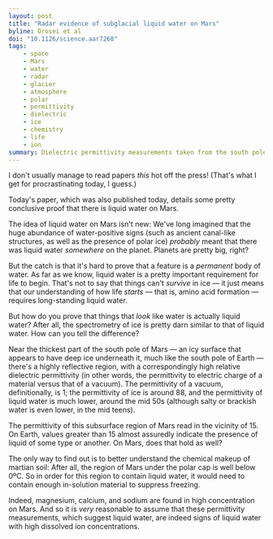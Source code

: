 ```yaml
---
layout: post
title: "Radar evidence of subglacial liquid water on Mars"
byline: Orosei et al
doi: "10.1126/science.aar7268"
tags:
    - space
    - Mars
    - water
    - radar
    - glacier
    - atmosphere
    - polar
    - permittivity
    - dielectric
    - ice
    - chemistry
    - life
    - ion
summary: Dielectric permittivity measurements taken from the south pole of Mars strongly suggest a liquid water lake beneath the polar glaciers.
---
```


I don't usually manage to read papers _this_ hot off the press! (That's what I get for procrastinating today, I guess.)

Today's paper, which was also published today, details some pretty conclusive proof that there is liquid water on Mars.

The idea of liquid water on Mars isn't new: We've long imagined that the huge abundance of water-positive signs (such as ancient canal-like structures, as well as the presence of polar ice) _probably_ meant that there was liquid water _somewhere_ on the planet. Planets are pretty big, right?

But the catch is that it's hard to prove that a feature is a _permanent_ body of water. As far as we know, liquid water is a pretty important requirement for life to begin. That's not to say that things can't _survive_ in ice — it just means that our understanding of how life _starts_ — that is, amino acid formation — requires long-standing liquid water.

But how do you prove that things that _look_ like water is actually liquid water? After all, the spectrometry of ice is pretty darn similar to that of liquid water. How can you tell the difference?

Near the thickest part of the south pole of Mars — an icy surface that appears to have deep ice underneath it, much like the south pole of Earth — there's a highly reflective region, with a correspondingly high relative dielectric permittivity (in other words, the permittivity to electric charge of a material versus that of a vacuum). The permittivity of a vacuum, definitionally, is 1; the permittivity of ice is around 88, and the permittivity of liquid water is much lower, around the mid 50s (although salty or brackish water is even lower, in the mid teens).

The permittivity of this subsurface region of Mars read in the vicinity of 15. On Earth, values greater than 15 almost assuredly indicate the presence of liquid of some type or another. On Mars, does that hold as well?

The only way to find out is to better understand the chemical makeup of martian soil: After all, the region of Mars under the polar cap is well below 0ºC. So in order for this region to contain liquid water, it would need to contain enough in-solution material to suppress freezing.

Indeed, magnesium, calcium, and sodium are found in high concentration on Mars. And so it is _very_ reasonable to assume that these permittivity measurements, which suggest liquid water, are indeed signs of liquid water with high dissolved ion concentrations.
